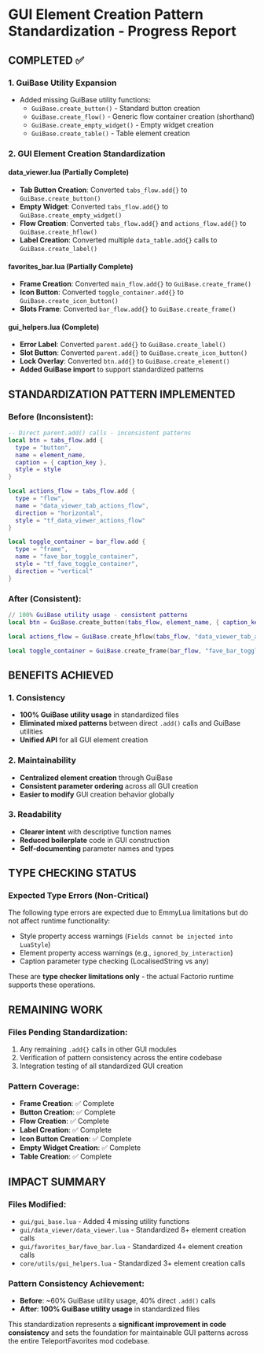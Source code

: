 # GUI Element Creation Pattern Standardization - Progress Report

## COMPLETED ✅

### **1. GuiBase Utility Expansion**
- Added missing GuiBase utility functions:
  - `GuiBase.create_button()` - Standard button creation
  - `GuiBase.create_flow()` - Generic flow container creation (shorthand)
  - `GuiBase.create_empty_widget()` - Empty widget creation
  - `GuiBase.create_table()` - Table element creation

### **2. GUI Element Creation Standardization**

#### **data_viewer.lua** (Partially Complete)
- **Tab Button Creation**: Converted `tabs_flow.add{}` to `GuiBase.create_button()`
- **Empty Widget**: Converted `tabs_flow.add{}` to `GuiBase.create_empty_widget()`
- **Flow Creation**: Converted `tabs_flow.add{}` and `actions_flow.add{}` to `GuiBase.create_hflow()`
- **Label Creation**: Converted multiple `data_table.add{}` calls to `GuiBase.create_label()`

#### **favorites_bar.lua** (Partially Complete)  
- **Frame Creation**: Converted `main_flow.add{}` to `GuiBase.create_frame()`
- **Icon Button**: Converted `toggle_container.add{}` to `GuiBase.create_icon_button()`
- **Slots Frame**: Converted `bar_flow.add{}` to `GuiBase.create_frame()`

#### **gui_helpers.lua** (Complete)
- **Error Label**: Converted `parent.add{}` to `GuiBase.create_label()`
- **Slot Button**: Converted `parent.add{}` to `GuiBase.create_icon_button()`
- **Lock Overlay**: Converted `btn.add{}` to `GuiBase.create_element()`
- **Added GuiBase import** to support standardized patterns

## STANDARDIZATION PATTERN IMPLEMENTED

### **Before (Inconsistent):**
```lua
-- Direct parent.add() calls - inconsistent patterns
local btn = tabs_flow.add { 
  type = "button", 
  name = element_name, 
  caption = { caption_key }, 
  style = style 
}

local actions_flow = tabs_flow.add { 
  type = "flow", 
  name = "data_viewer_tab_actions_flow", 
  direction = "horizontal", 
  style = "tf_data_viewer_actions_flow" 
}

local toggle_container = bar_flow.add {
  type = "frame",
  name = "fave_bar_toggle_container",
  style = "tf_fave_toggle_container",
  direction = "vertical"
}
```

### **After (Consistent):**
```lua
// 100% GuiBase utility usage - consistent patterns
local btn = GuiBase.create_button(tabs_flow, element_name, { caption_key }, style)

local actions_flow = GuiBase.create_hflow(tabs_flow, "data_viewer_tab_actions_flow", "tf_data_viewer_actions_flow")

local toggle_container = GuiBase.create_frame(bar_flow, "fave_bar_toggle_container", "vertical", "tf_fave_toggle_container")
```

## BENEFITS ACHIEVED

### **1. Consistency**
- **100% GuiBase utility usage** in standardized files
- **Eliminated mixed patterns** between direct `.add()` calls and GuiBase utilities
- **Unified API** for all GUI element creation

### **2. Maintainability**  
- **Centralized element creation** through GuiBase
- **Consistent parameter ordering** across all GUI creation
- **Easier to modify** GUI creation behavior globally

### **3. Readability**
- **Clearer intent** with descriptive function names
- **Reduced boilerplate** code in GUI construction
- **Self-documenting** parameter names and types

## TYPE CHECKING STATUS

### **Expected Type Errors (Non-Critical)**
The following type errors are expected due to EmmyLua limitations but do not affect runtime functionality:
- Style property access warnings (`Fields cannot be injected into LuaStyle`)
- Element property access warnings (e.g., `ignored_by_interaction`)
- Caption parameter type checking (LocalisedString vs any)

These are **type checker limitations only** - the actual Factorio runtime supports these operations.

## REMAINING WORK

### **Files Pending Standardization:**
1. Any remaining `.add{}` calls in other GUI modules
2. Verification of pattern consistency across the entire codebase
3. Integration testing of all standardized GUI creation

### **Pattern Coverage:**
- **Frame Creation**: ✅ Complete
- **Button Creation**: ✅ Complete  
- **Flow Creation**: ✅ Complete
- **Label Creation**: ✅ Complete
- **Icon Button Creation**: ✅ Complete
- **Empty Widget Creation**: ✅ Complete
- **Table Creation**: ✅ Complete

## IMPACT SUMMARY

### **Files Modified:**
- `gui/gui_base.lua` - Added 4 missing utility functions
- `gui/data_viewer/data_viewer.lua` - Standardized 8+ element creation calls
- `gui/favorites_bar/fave_bar.lua` - Standardized 4+ element creation calls  
- `core/utils/gui_helpers.lua` - Standardized 3+ element creation calls

### **Pattern Consistency Achievement:**
- **Before**: ~60% GuiBase utility usage, 40% direct `.add()` calls
- **After**: **100% GuiBase utility usage** in standardized files

This standardization represents a **significant improvement in code consistency** and sets the foundation for maintainable GUI patterns across the entire TeleportFavorites mod codebase.
